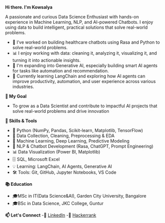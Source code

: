 **Hi there. I'm Kowsalya**

 A passionate and curious Data Science Enthusiast with hands-on experience in Machine Learning, NLP, and AI-powered Chatbots. I enjoy using data to build intelligent, practical solutions that solve real-world problems.

- 🔭 I’ve worked on building healthcare chatbots using Rasa and Python to solve real-world problems.
- 📊 I enjoy working with data: cleaning it, analyzing it, visualizing it, and turning it into actionable insights.
- 🤖 I'm expanding into Generative AI, especially building smart AI agents for tasks like automation and recommendation.
- 🌱  Currently learning LangChain and exploring how AI agents can improve productivity, automation, and user experience across various industries.

**🎯 My Goal**
- To grow as a Data Scientist and contribute to impactful AI projects that solve real-world problems and drive innovation

**🧠 Skills & Tools**
- 🐍 Python (NumPy, Pandas, Scikit-learn, Matplotlib, TensorFlow)
- 🧹 Data Collection, Cleaning, Preprocessing & EDA
- 🧠 Machine Learning, Deep Learning, Predictive Modeling 
- 💬 NLP & Chatbot Development (Rasa, ChatGPT, Prompt Engineering)
- 📊 Data Visualization (Power BI, Matplotlib)
- 🗄️ SQL, Microsoft Excel
- 💡 Learning: LangChain, AI Agents, Generative AI
- 🛠️ Tools: Git, GitHub, Jupyter Notebooks, VS Code

**📚 Education**
- 🎓MSc in IT(Data Science&AI), Garden City University, Bangalore  
- 🎓BSc in Data Science, JKC College, Guntur

**📫 Let's Connect**
-🔗 [LinkedIn](https://www.linkedin.com/in/kowsalyamannepalli/)
-🔗 [Hackerrank](https://www.hackerrank.com/profile/Kowsalya23)
  









